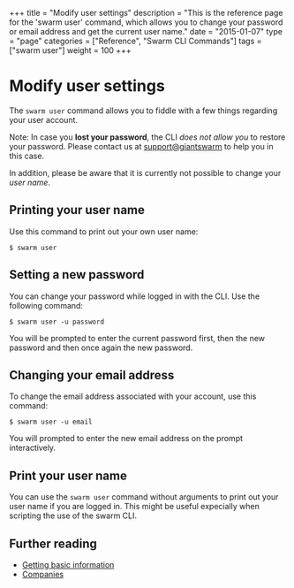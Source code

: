 +++
title = "Modify user settings"
description = "This is the reference page for the 'swarm user' command, which allows you to change your password or email address and get the current user name."
date = "2015-01-07"
type = "page"
categories = ["Reference", "Swarm CLI Commands"]
tags = ["swarm user"]
weight = 100
+++

# Modify user settings

The `swarm user` command allows you to fiddle with a few things regarding your user account.

Note: In case you __lost your password__, the CLI _does not allow you_ to restore your password. Please contact us at [support@giantswarm](mailto:support@giantswarm) to help you in this case.

In addition, please be aware that it is currently not possible to change your _user name_.

## Printing your user name

Use this command to print out your own user name:

```nohighlight
$ swarm user
```

## Setting a new password

You can change your password while logged in with the CLI. Use the following command:

```nohighlight
$ swarm user -u password
```

You will be prompted to enter the current password first, then the new password and then once again the new password.

## Changing your email address

To change the email address associated with your account, use this command:

```nohighlight
$ swarm user -u email
```

You will prompted to enter the new email address on the prompt interactively.

## Print your user name

You can use the `swarm user` command without arguments to print out your user name if you are logged in. This might be useful expecially when scripting the use of the swarm CLI.

## Further reading

 * [Getting basic information](../info/)
 * [Companies](../company/)
